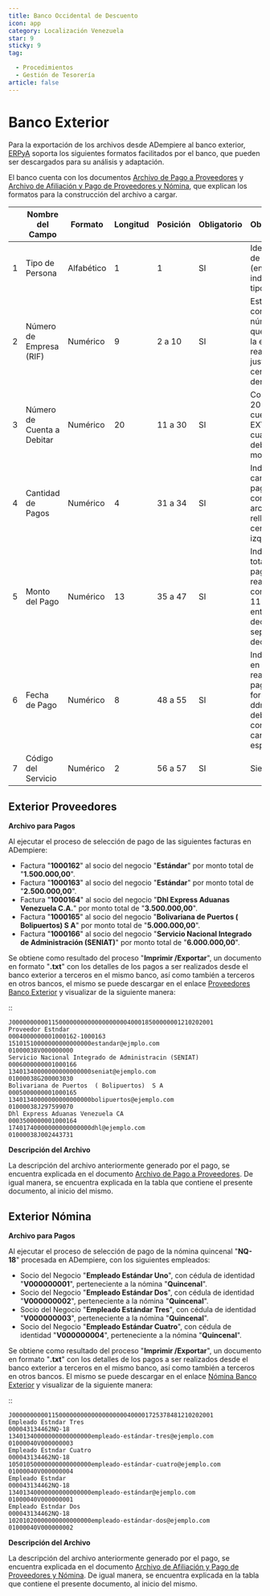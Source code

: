 ```yaml
---
title: Banco Occidental de Descuento
icon: app
category: Localización Venezuela
star: 9
sticky: 9
tag:

  - Procedimientos
  - Gestión de Tesorería
article: false
---
```


**Banco Exterior**
==================

Para la exportación de los archivos desde ADempiere al banco exterior, [ERPyA](http://erpya.com) soporta los siguientes formatos facilitados por el banco, que pueden ser descargados para su análisis y adaptación.

El banco cuenta con los documentos [Archivo de Pago a Proveedores](Asistente_Integral_Estructura_Pago_a_Proveedores.pdf) y [Archivo de Afiliación y Pago de Proveedores y Nómina](Pago_Nomina_y_Proveedores.pdf), que explican los formatos para la construcción del archivo a cargar.

|    | Nombre del Campo                | Formato    | Longitud | Posición | Obligatorio | Observaciones                                                                                                              | Ejemplo             |
|----|--------------------------------|------------|----------|----------|-------------|----------------------------------------------------------------------------------------------------------------------------|---------------------|
| 1  | Tipo de Persona                | Alfabético | 1        | 1        | SI          | Identificación de la empresa (en mayúscula) indicando el tipo de persona                                                   | J000000000           |
| 2  | Número de Empresa (RIF)        | Numérico   | 9        | 2 a 10   | SI          | Este campo contiene el número R.I.F. que identifica a la empresa que realiza el pago justificado con ceros a la derecha     |                     |
| 3  | Número de Cuenta a Debitar     | Numérico   | 20       | 11 a 30  | SI          | Contiene los 20 dígitos de la cuenta EXTERIOR a la cual se debitará el monto del pago                                      | 01150000000000000000 |
| 4  | Cantidad de Pagos              | Numérico   | 4        | 31 a 34  | SI          | Indica la cantidad de pagos que contiene el archivo. Se rellena con ceros (0) a la izquierda                               | 0004                |
| 5  | Monto del Pago                 | Numérico   | 13       | 35 a 47  | SI          | Indica el monto total de los pagos a realizar, compuesto por 11 dígitos enteros y 2 decimales. Sin separadores ni decimales | 0001850000000        |
| 6  | Fecha de Pago                  | Numérico   | 8        | 48 a 55  | SI          | Indica la fecha en que se realizará el pago. El formato es: ddmmaaaa. No deberá contener caracteres especiales             | 12102020            |
| 7  | Código del Servicio            | Numérico   | 2        | 56 a 57  | SI          | Siempre 01                                                                                                                 | 01                  |

**Exterior Proveedores**
------------------------

**Archivo para Pagos**

Al ejecutar el proceso de selección de pago de las siguientes facturas en ADempiere:

- Factura "**1000162**" al socio del negocio "**Estándar**" por monto total de "**1.500.000,00**".
- Factura "**1000163**" al socio del negocio "**Estándar**" por monto total de "**2.500.000,00**".
- Factura "**1000164**" al socio del negocio "**Dhl Express Aduanas Venezuela C.A.**" por monto total de "**3.500.000,00**".
- Factura "**1000165**" al socio del negocio "**Bolivariana de Puertos  ( Bolipuertos)  S A**" por monto total de "**5.000.000,00**".
- Factura "**1000166**" al socio del negocio "**Servicio Nacional Integrado de Administración (SENIAT)**" por monto total de "**6.000.000,00**".

Se obtiene como resultado del proceso "**Imprimir /Exportar**", un documento en formato "**.txt**" con los detalles de los pagos a ser realizados desde el banco exterior a terceros en el mismo banco, así como también a terceros en otros bancos, el mismo se puede descargar en el enlace [Proveedores Banco Exterior](Banco_Exterior_CA_Banco_Universal_1000038.txt) y visualizar de la siguiente manera:

::

    J00000000001150000000000000000000400018500000001210202001                   
    Proveedor Estndar                                           0004000000001000162-1000163                                                                                                         15101510000000000000000estandar@ejmplo.com                                         01000038V000000000
    Servicio Nacional Integrado de Administracin (SENIAT)       0006000000001000166                                                                                                                 13401340000000000000000seniat@ejemplo.com                                          01000038G200003030
    Bolivariana de Puertos  ( Bolipuertos)  S A                 0005000000001000165                                                                                                                 13401340000000000000000bolipuertos@ejemplo.com                                     01000038J297599070
    Dhl Express Aduanas Venezuela CA                            0003500000001000164                                                                                                                 17401740000000000000000dhl@ejemplo.com                                             01000038J002443731

**Descripción del Archivo**

La descripción del archivo anteriormente generado por el pago, se encuentra explicada en el documento [Archivo de Pago a Proveedores](Asistente_Integral_Estructura_Pago_a_Proveedores.pdf). De igual manera, se encuentra explicada en la tabla que contiene el presente documento, al inicio del mismo.

**Exterior Nómina**
-------------------

**Archivo para Pagos**

Al ejecutar el proceso de selección de pago de la nómina quincenal "**NQ-18**" procesada en ADempiere, con los siguientes empleados:

- Socio del Negocio "**Empleado Estándar Uno**", con cédula de identidad "**V000000001**", perteneciente a la nómina "**Quincenal**".
- Socio del Negocio "**Empleado Estándar Dos**", con cédula de identidad "**V000000002**", perteneciente a la nómina "**Quincenal**".
- Socio del Negocio "**Empleado Estándar Tres**", con cédula de identidad "**V000000003**", perteneciente a la nómina "**Quincenal**".
- Socio del Negocio "**Empleado Estándar Cuatro**", con cédula de identidad "**V000000004**", perteneciente a la nómina "**Quincenal**".

Se obtiene como resultado del proceso "**Imprimir /Exportar**", un documento en formato "**.txt**" con los detalles de los pagos a ser realizados desde el banco exterior a terceros en el mismo banco, así como también a terceros en otros bancos. El mismo se puede descargar en el enlace [Nómina Banco Exterior](Banco_Exterior_CA_Banco_Universal_1000040.txt) y visualizar de la siguiente manera:

::

    J00000000001150000000000000000000400001725378481210202001                   
    Empleado Estndar Tres                                       000043134462NQ-18                                                                                                                   13401340000000000000000empleado-estándar-tres@ejemplo.com                          01000040V000000003
    Empleado Estndar Cuatro                                     000043134462NQ-18                                                                                                                   10501050000000000000000empleado-estándar-cuatro@ejemplo.com                        01000040V000000004
    Empleado Estndar                                            000043134462NQ-18                                                                                                                   13401340000000000000000empleado-estándar@ejemplo.com                               01000040V000000001
    Empleado Estndar Dos                                        000043134462NQ-18                                                                                                                   10201020000000000000000empleado-estándar-dos@ejemplo.com                           01000040V000000002

**Descripción del Archivo**

La descripción del archivo anteriormente generado por el pago, se encuentra explicada en el documento [Archivo de Afiliación y Pago de Proveedores y Nómina](Pago_Nomina_y_Proveedores.pdf). De igual manera, se encuentra explicada en la tabla que contiene el presente documento, al inicio del mismo.
